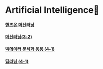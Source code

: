 
# Artificial Intelligence🤖

#### [핸즈온 머신러닝](https://github.com/HayeonKang01/ML/tree/HandsOnML)
#### [머신러닝(3-2)](https://github.com/HayeonKang01/ML/tree/머신러닝(3-2))
#### [빅데이터 분석과 응용 (4-1)](https://github.com/HayeonKang01/ML/tree/빅데이터-분석과-응용-(4-1))
#### [딥러닝 (4-1)](https://github.com/HayeonKang01/AI/tree/%EB%94%A5%EB%9F%AC%EB%8B%9D-(4-1))
